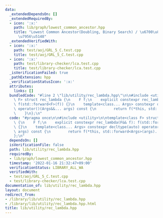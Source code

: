 ```yaml
---
data:
  _extendedDependsOn: []
  _extendedRequiredBy:
  - icon: ':x:'
    path: lib/graph/lowest_common_ancestor.hpp
    title: "Lowest Common Ancestor(Doubling, Binary Search) / \u6700\u8FD1\u5171\u901A\
      \u7956\u5148"
  _extendedVerifiedWith:
  - icon: ':x:'
    path: test/aoj/GRL_5_C.test.cpp
    title: test/aoj/GRL_5_C.test.cpp
  - icon: ':x:'
    path: test/library-checker/lca.test.cpp
    title: test/library-checker/lca.test.cpp
  _isVerificationFailed: true
  _pathExtension: hpp
  _verificationStatusIcon: ':x:'
  attributes:
    links: []
  bundledCode: "#line 2 \"lib/utility/rec_lambda.hpp\"\n\n#include <utility>\n\ntemplate<class\
    \ F> struct rec_lambda {\n    F f;\n    explicit constexpr rec_lambda(F&& f):\
    \ f(std::forward<F>(f)) {}\n    template<class... Args> constexpr decltype(auto)\
    \ operator()(Args&&... args) const {\n        return f(*this, std::forward<Args>(args)...);\n\
    \    }\n};\n"
  code: "#pragma once\n\n#include <utility>\n\ntemplate<class F> struct rec_lambda\
    \ {\n    F f;\n    explicit constexpr rec_lambda(F&& f): f(std::forward<F>(f))\
    \ {}\n    template<class... Args> constexpr decltype(auto) operator()(Args&&...\
    \ args) const {\n        return f(*this, std::forward<Args>(args)...);\n    }\n\
    };\n"
  dependsOn: []
  isVerificationFile: false
  path: lib/utility/rec_lambda.hpp
  requiredBy:
  - lib/graph/lowest_common_ancestor.hpp
  timestamp: '2022-01-16 21:32:47+09:00'
  verificationStatus: LIBRARY_ALL_WA
  verifiedWith:
  - test/aoj/GRL_5_C.test.cpp
  - test/library-checker/lca.test.cpp
documentation_of: lib/utility/rec_lambda.hpp
layout: document
redirect_from:
- /library/lib/utility/rec_lambda.hpp
- /library/lib/utility/rec_lambda.hpp.html
title: lib/utility/rec_lambda.hpp
---
```

